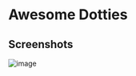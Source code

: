 # Awesome Dotties

## Screenshots

![image](https://github.com/justinbrumley/awesome-dotfiles/assets/7034681/6ce923a2-2d8e-4c55-9a8b-492f3ad988a8)
